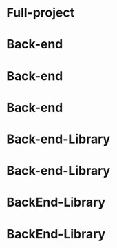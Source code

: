 # Full-project
# Back-end
# Back-end
# Back-end
# Back-end-Library
# Back-end-Library
# BackEnd-Library
# BackEnd-Library
